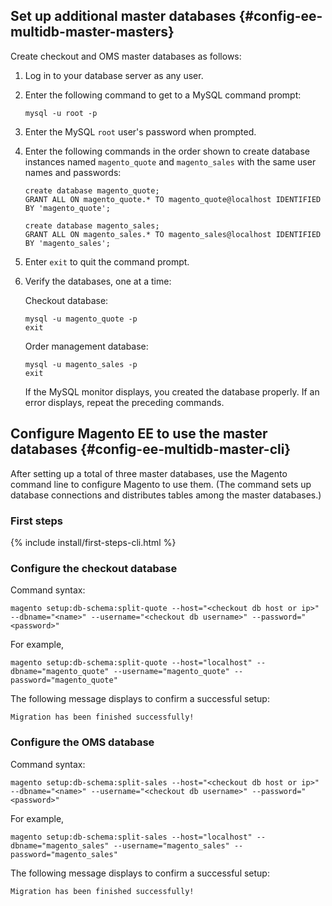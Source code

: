 <div markdown="1">

## Set up additional master databases {#config-ee-multidb-master-masters}
Create checkout and OMS master databases as follows:

1.	Log in to your database server as any user.
2.	Enter the following command to get to a MySQL command prompt:

		mysql -u root -p

3.	Enter the MySQL `root` user's password when prompted.
4.	Enter the following commands in the order shown to create database instances named `magento_quote` and `magento_sales` with the same user names and passwords:

		create database magento_quote;
		GRANT ALL ON magento_quote.* TO magento_quote@localhost IDENTIFIED BY 'magento_quote';

		create database magento_sales;
		GRANT ALL ON magento_sales.* TO magento_sales@localhost IDENTIFIED BY 'magento_sales';

5.	Enter `exit` to quit the command prompt.

6.	Verify the databases, one at a time:

	Checkout database:

		mysql -u magento_quote -p
		exit

	Order management database:

		mysql -u magento_sales -p
		exit

	If the MySQL monitor displays, you created the database properly. If an error displays, repeat the preceding commands.

## Configure Magento EE to use the master databases {#config-ee-multidb-master-cli}
After setting up a total of three master databases, use the Magento command line to configure Magento to use them. (The command sets up database connections and distributes tables among the master databases.)

### First steps

{% include install/first-steps-cli.html %}

<h3 id="config-ee-multidb-master-cli-check">Configure the checkout database</h3>
Command syntax:

	magento setup:db-schema:split-quote --host="<checkout db host or ip>" --dbname="<name>" --username="<checkout db username>" --password="<password>"

For example,

	magento setup:db-schema:split-quote --host="localhost" --dbname="magento_quote" --username="magento_quote" --password="magento_quote"

The following message displays to confirm a successful setup:

	Migration has been finished successfully!

<h3 id="config-ee-multidb-master-cli-oms">Configure the OMS database</h3>
Command syntax:

	magento setup:db-schema:split-sales --host="<checkout db host or ip>" --dbname="<name>" --username="<checkout db username>" --password="<password>"

For example,

	magento setup:db-schema:split-sales --host="localhost" --dbname="magento_sales" --username="magento_sales" --password="magento_sales"

The following message displays to confirm a successful setup:

	Migration has been finished successfully!
